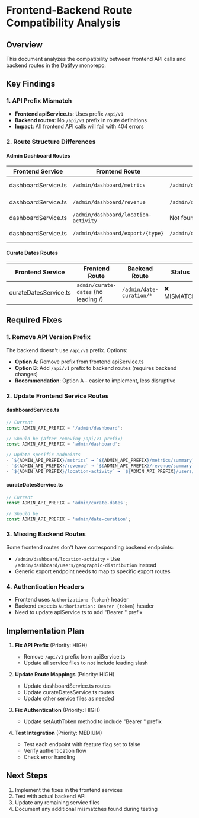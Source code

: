 # Frontend-Backend Route Compatibility Analysis

## Overview
This document analyzes the compatibility between frontend API calls and backend routes in the Datifyy monorepo.

## Key Findings

### 1. API Prefix Mismatch
- **Frontend apiService.ts**: Uses prefix `/api/v1`
- **Backend routes**: No `/api/v1` prefix in route definitions
- **Impact**: All frontend API calls will fail with 404 errors

### 2. Route Structure Differences

#### Admin Dashboard Routes
| Frontend Service | Frontend Route | Backend Route | Status |
|-----------------|----------------|---------------|---------|
| dashboardService.ts | `/admin/dashboard/metrics` | `/admin/dashboard/metrics/summary` | ❌ MISMATCH |
| dashboardService.ts | `/admin/dashboard/revenue` | `/admin/dashboard/revenue/summary` | ❌ MISMATCH |
| dashboardService.ts | `/admin/dashboard/location-activity` | Not found in backend | ❌ MISSING |
| dashboardService.ts | `/admin/dashboard/export/{type}` | `/admin/dashboard/export/metrics` | ❌ MISMATCH |

#### Curate Dates Routes
| Frontend Service | Frontend Route | Backend Route | Status |
|-----------------|----------------|---------------|---------|
| curateDatesService.ts | `admin/curate-dates` (no leading /) | `/admin/date-curation/*` | ❌ MISMATCH |

## Required Fixes

### 1. Remove API Version Prefix
The backend doesn't use `/api/v1` prefix. Options:
- **Option A**: Remove prefix from frontend apiService.ts
- **Option B**: Add `/api/v1` prefix to backend routes (requires backend changes)
- **Recommendation**: Option A - easier to implement, less disruptive

### 2. Update Frontend Service Routes

#### dashboardService.ts
```typescript
// Current
const ADMIN_API_PREFIX = '/admin/dashboard';

// Should be (after removing /api/v1 prefix)
const ADMIN_API_PREFIX = 'admin/dashboard';

// Update specific endpoints
- `${ADMIN_API_PREFIX}/metrics` → `${ADMIN_API_PREFIX}/metrics/summary`
- `${ADMIN_API_PREFIX}/revenue` → `${ADMIN_API_PREFIX}/revenue/summary`
- `${ADMIN_API_PREFIX}/location-activity` → `${ADMIN_API_PREFIX}/users/geographic-distribution`
```

#### curateDatesService.ts
```typescript
// Current
const ADMIN_API_PREFIX = 'admin/curate-dates';

// Should be
const ADMIN_API_PREFIX = 'admin/date-curation';
```

### 3. Missing Backend Routes
Some frontend routes don't have corresponding backend endpoints:
- `/admin/dashboard/location-activity` - Use `/admin/dashboard/users/geographic-distribution` instead
- Generic export endpoint needs to map to specific export routes

### 4. Authentication Headers
- Frontend uses `Authorization: {token}` header
- Backend expects `Authorization: Bearer {token}` header
- Need to update apiService.ts to add "Bearer " prefix

## Implementation Plan

1. **Fix API Prefix** (Priority: HIGH)
   - Remove `/api/v1` prefix from apiService.ts
   - Update all service files to not include leading slash

2. **Update Route Mappings** (Priority: HIGH)
   - Update dashboardService.ts routes
   - Update curateDatesService.ts routes
   - Update other service files as needed

3. **Fix Authentication** (Priority: HIGH)
   - Update setAuthToken method to include "Bearer " prefix

4. **Test Integration** (Priority: MEDIUM)
   - Test each endpoint with feature flag set to false
   - Verify authentication flow
   - Check error handling

## Next Steps
1. Implement the fixes in the frontend services
2. Test with actual backend API
3. Update any remaining service files
4. Document any additional mismatches found during testing